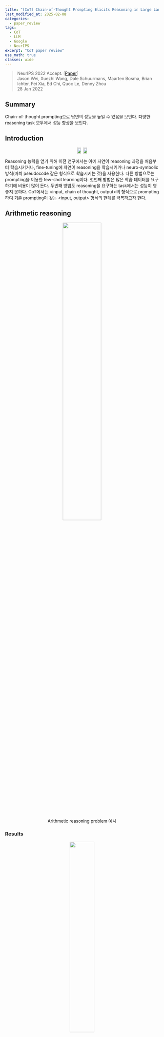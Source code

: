 ```yaml
---
title: "[CoT] Chain-of-Thought Prompting Elicits Reasoning in Large Language Models"
last_modified_at: 2025-02-08
categories:
  - paper_review
tags:
  - CoT
  - LLM
  - Google
  - NeurIPS
excerpt: "CoT paper review"
use_math: true
classes: wide
---
```


> NeurIPS 2022 Accept. [[Paper](https://arxiv.org/abs/2201.11903)]  
> Jason Wei, Xuezhi Wang, Dale Schuurmans, Maarten Bosma, Brian Ichter, Fei Xia, Ed Chi, Quoc Le, Denny Zhou  
> 28 Jan 2022


## Summary

Chain-of-thought prompting으로 답변의 성능을 높일 수 있음을 보인다. 다양한 reasoning task 모두에서 성능 향상을 보인다. 

## Introduction

<div style="display: flex; justify-content: center; align-items: center;">
  <div style="text-align: center; margin-right: 0px;">
    <img src='{{"assets/images/CoT/cot10.png" | relative_url}}' width="80%">
    <figcaption></figcaption>
  </div>
  <div style="text-align: center;">
    <img src='{{"assets/images/CoT/cot1.png" | relative_url}}' width="80%">
    <figcaption></figcaption>
  </div>
</div>

Reasoning 능력을 얻기 위해 이전 연구에서는 아예 자연어 reasoning 과정을 처음부터 학습시키거나, fine-tuning에 자연어 reasoning을 학습시키거나 neuro-symbolic 방식(마치 pseudocode 같은 형식으로 학습시키는 것)을 사용한다. 다른 방법으로는 prompting을 이용한 few-shot learning이다. 첫번째 방법은 많은 학습 데이터를 요구하기에 비용이 많이 든다. 두번째 방법도 reasoning을 요구하는 task에서는 성능이 영 좋지 못하다.
CoT에서는 <input, chain of thought, output>의 형식으로 prompting하여 기존 prompting이 갖는 <input, output> 형식의 한계를 극복하고자 한다.


## Arithmetic reasoning

<center>
<img src='{{"assets/images/CoT/cot2.png" | relative_url}}' width="50%">
<figcaption style="text-align: center;">Arithmetic reasoning problem 예시</figcaption>
</center>

### Results

<center>
<img src='{{"assets/images/CoT/cot3.png" | relative_url}}' width="40%">
<figcaption style="text-align: center;">Arithmetic reasoning results</figcaption>
</center>

3가지 특징을 확인할 수 있다. 첫째로, 모델의 사이즈가 커짐에 따라 CoT가 더 효과적임을 확인할 수 있다. 작은 모델은 종종 illogical한 CoT를 출력하는 경우가 있었다. 두번째로, CoT는 더 복잡한 문제에서 효과적이었다. 난이도가 있는 GSM8K에서 더 많은 성능 향상을 보였고, 상대적으로 쉬운 MAWPS에서는 성능 향상은 있었지만 GSM8K보다는 적었다. 세번째로 GPT-3 175B, PaLM 540B를 CoT prompting한 경우 일부분에서 SOTA를 뛰어넘는 성적을 보여준다.

### Ablation study

<center>
<img src='{{"assets/images/CoT/cot4.png" | relative_url}}' width="30%">
<figcaption style="text-align: center;">ablation study results</figcaption>
</center>

Ablation study로 세 가지 의심에 대해 검증한다. 첫번째로 CoT가 문제를 풀기 위한 수학 공식을 만들어내도록 하기 때문이라는 의견이 있다. 하지만 equation만을 중간 prompt로 제공해주었을 때는 큰 성능 변화를 주지 못한다. 이는 질문의 의미를 자연어 없이 equation으로 번역하는 것이 어려웠다는 것을 의미한다. 그리고 단순히 더 많은 토큰이 사용되어 더 나은 성능을 이끌어내었다는 의견이 있다. 이를 확인하기 위해 CoT의 과정에서 사용되는 토큰의 양만큼 점(.)을 출력하여 표현하도록 하였다. 이 때에도 성능 향상을 보이지는 않았다. CoT prompting이 관련 지식을 습득히는 접근성을 늘리기 때문이라는 의견이 있을 수 있다. 따라서 CoT를 답변 뒤에 주는 방식으로 prompting을 사용해보았고 이 때도 성능 향상을 이끌어내지 못했다.

<center>
<img src='{{"assets/images/CoT/cot5.png" | relative_url}}' width="30%">
<figcaption style="text-align: center;">prompt style change results</figcaption>
</center>

CoT는 다른 사람이 쓴 prompt에 대해서나 의도적으로 style을 변경해서 적거나 데이터셋 내의 서로 다른 예제 문제들에 대해서도 robust하게 성능이 유지되었다.

## Commonsense reasoning

<center>
<img src='{{"assets/images/CoT/cot6.png" | relative_url}}' width="80%">
<figcaption style="text-align: center;">Commonsense reasoning problem 예시</figcaption>
</center>

일반 상식에 대한 문제들이다.

<center>
<img src='{{"assets/images/CoT/cot7.png" | relative_url}}' width="80%">
<figcaption style="text-align: center;">Commonsense reasoning problem reuslts</figcaption>
</center>


## Symbolic reasoning

<center>
<img src='{{"assets/images/CoT/cot8.png" | relative_url}}' width="50%">
<figcaption style="text-align: center;">Symbolic reasoning problem 예시</figcaption>
</center>

두 가지 toy tasks를 사용한다.
- Last letter condcatenation : 단어를 주고 단어의 끝을 이어붙인 것을 답변하도록 함.
- Coin flip : 글을 읽고 동전의 앞/뒷면을 예측.

<center>
<img src='{{"assets/images/CoT/cot9.png" | relative_url}}' width="30%">
<figcaption style="text-align: center;">Symbolic reasoning problem results</figcaption>
</center>

In-domain(문제 해결에 기존 문제와 같은 수의 step을 거침)과 OOD(문제 해결에 기존 문제보다 더 많은 step을 거침) 환경에서 테스트한다. OOD 데이터에 대해서도 예측을 잘 하여 generalization 성능을 확인할 수 있다.

## Discussion

일반적인 prompting에서 모델의 크기에 따라 나타나는 정확도의 scaling curve가 flat한 모습을 보인다면, CoT prompting에서는 더 가파르고 지수적으로 나타났다.

하지만 이것이 신경망이 진짜 reasoning 하고 있는가?에 대해서는 우리가 알 수 없다는 한계가 있다. 실제로 추론을 하고 있는 것인지 단순히 패턴을 따라가는 것인지 알 수 없다는 것이다. 그리고 우리가 few-shot learning을 통해 CoT를 제공하는 경우 그 cost가 무시할 수 있을 정도지만, 만약 LLM의 fine-tuning에 CoT를 사용하고 싶은 경우 학습 데이터 모두에 그러한 과정을 거쳐야 하기 때문에 비용이 매우 커질 수 있다. 더욱이 (심지어 정답을 맞췄다 하더라도) 모델의 reasoning 과정이 올바르지 않을 수 있다. 그리고 parameter size가 큰 모델에 대해서 CoT가 더욱 효과적으로 나타나 작은 모델에 대해서 CoT 효용을 높이기 위한 추가적인 연구가 필요해 보인다.

## Why does increasing model scale improve chain-of-thought prompting?

모델이 일으키는 오류를 크게 3가지로 분류하면 다음과 같다.
- Semantic understanding : 문제 자체를 잘못 이해한 경우. 즉, 풀이가 틀림.
- One step missing : 조건 하나를 빼먹은 경우. 즉, 계산 과정 하나가 빠진 경우.
- Ohters : hallucination, repetitive outputs, symbol mapping errors가 포함.

<center>
<img src='{{"assets/images/CoT/cot11.png" | relative_url}}' width="50%">
<figcaption style="text-align: center;">3가지 오류 및 scale에 따른 error correction</figcaption>
</center>

큰 모델에서는 이러한 오류들을 종류 관계없이 상당 부분 해결한다. Model scale이 semantic understanding이나 logical reasoning 성능의 함수로써 적용되고 있음을 의미한다.

<center>
<img src='{{"assets/images/CoT/cot12.png" | relative_url}}' width="80%">
<figcaption style="text-align: center;">model scale에 따른 error correction examples</figcaption>
</center>